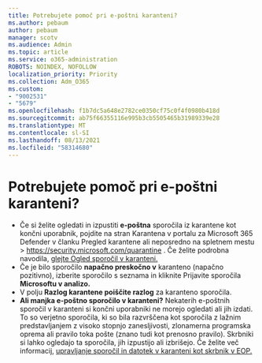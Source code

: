 ```yaml
---
title: Potrebujete pomoč pri e-poštni karanteni?
ms.author: pebaum
author: pebaum
manager: scotv
ms.audience: Admin
ms.topic: article
ms.service: o365-administration
ROBOTS: NOINDEX, NOFOLLOW
localization_priority: Priority
ms.collection: Adm_O365
ms.custom:
- "9002531"
- "5679"
ms.openlocfilehash: f1b7dc5a648e2782ce0350cf75c0f4f0980b418d
ms.sourcegitcommit: ab75f66355116e995b3cb5505465b31989339e28
ms.translationtype: MT
ms.contentlocale: sl-SI
ms.lasthandoff: 08/13/2021
ms.locfileid: "58314680"
---
```

# <a name="need-help-with-email-quarantine"></a>Potrebujete pomoč pri e-poštni karanteni?

- Če si želite ogledati in izpustiti **e-poštna** sporočila iz karantene kot  končni uporabnik, pojdite na stran Karantena v portalu za Microsoft 365 Defender v članku Pregled karantene ali neposredno na spletnem mestu  \>  <https://security.microsoft.com/quarantine> . Če želite podrobna navodila, [glejte Ogled sporočil v karanteni.](https://docs.microsoft.com/microsoft-365/security/office-365-security/find-and-release-quarantined-messages-as-a-user#view-your-quarantined-messages)
- Če je bilo sporočilo **napačno preskočno v** karanteno (napačno pozitivno), izberite sporočilo s seznama in kliknite Prijavite sporočila **Microsoftu v analizo.**
- V polju **Razlog karantene poiščite razlog** za karanteno sporočila. 
- **Ali manjka e-poštno sporočilo v karanteni?** Nekaterih e-poštnih sporočil v karanteni si končni uporabniki ne morejo ogledati ali jih izdati. To so verjetno sporočila, ki so bila razvrščena kot sporočila z lažnim predstavljanjem z visoko stopnjo zanesljivosti, zlonamerna programska oprema ali pravilo toka pošte (znano tudi kot prenosno pravilo). Skrbniki si lahko ogledajo ta sporočila, jih izpustijo ali izbrišejo. Če želite več informacij, [upravljanje sporočil in datotek v karanteni kot skrbnik v EOP.](https://docs.microsoft.com/microsoft-365/security/office-365-security/manage-quarantined-messages-and-files)
